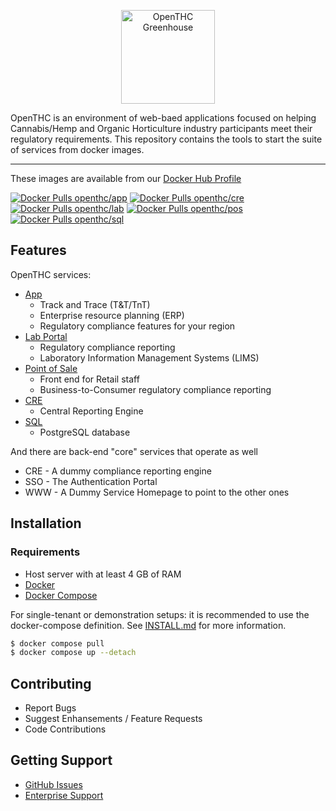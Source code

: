<p align="center">
	<img src="https://cdn.openthc.com/img/logo.png" height="150" alt="OpenTHC Greenhouse">
</p>

OpenTHC is an environment of web-baed applications focused on helping Cannabis/Hemp and Organic Horticulture industry participants meet their regulatory requirements.
This repository contains the tools to start the suite of services from docker images.

---

These images are available from our [Docker Hub Profile](https://hub.docker.com/u/openthc)

[![Docker Pulls openthc/app](https://img.shields.io/docker/pulls/openthc/app.svg?label=openthc%2Fapp&style=for-the-badge)](https://hub.docker.com/r/openthc/app)
[![Docker Pulls openthc/cre](https://img.shields.io/docker/pulls/openthc/cre.svg?label=openthc%2Fcre&style=for-the-badge)](https://hub.docker.com/r/openthc/cre)
[![Docker Pulls openthc/lab](https://img.shields.io/docker/pulls/openthc/lab.svg?label=openthc%2Flab&style=for-the-badge)](https://hub.docker.com/r/openthc/lab)
[![Docker Pulls openthc/pos](https://img.shields.io/docker/pulls/openthc/pos.svg?label=openthc%2Fpos&style=for-the-badge)](https://hub.docker.com/r/openthc/pos)
[![Docker Pulls openthc/sql](https://img.shields.io/docker/pulls/openthc/sql.svg?label=openthc%2Fsql&style=for-the-badge)](https://hub.docker.com/r/openthc/sql)


## Features

OpenTHC services:

- [App](https://github.com/openthc/app)
  - Track and Trace (T&T/TnT)
  - Enterprise resource planning (ERP)
  - Regulatory compliance features for your region
- [Lab Portal](https://github.com/openthc/lab)
  - Regulatory compliance reporting
  - Laboratory Information Management Systems (LIMS)
- [Point of Sale](https://github.com/openthc/pos)
  - Front end for Retail staff
  - Business-to-Consumer regulatory compliance reporting
- [CRE](https://github.com/openthc/cre)
  - Central Reporting Engine
- [SQL](https://hub.docker.com/r/openthc/sql)
  - PostgreSQL database

And there are back-end "core" services that operate as well

- CRE - A dummy compliance reporting engine
- SSO - The Authentication Portal
- WWW - A Dummy Service Homepage to point to the other ones


## Installation

### Requirements

- Host server with at least 4 GB of RAM
- [Docker](https://docs.docker.com/engine/)
- [Docker Compose](https://docs.docker.com/compose/)

For single-tenant or demonstration setups: it is recommended to use the docker-compose definition. See [INSTALL.md](./INSTALL.md) for more information.

```bash
$ docker compose pull
$ docker compose up --detach
```


## Contributing

- Report Bugs
- Suggest Enhansements / Feature Requests
- Code Contributions

## Getting Support

- [GitHub Issues](https://github.com/openthc/docker/issues)
- [Enterprise Support](https://openthc.com/help)
